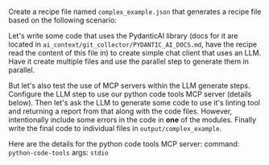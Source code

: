 Create a recipe file named `complex_example.json` that generates a recipe file based on the following scenario:

Let's write some code that uses the PydanticAI library (docs for it are located in `ai_context/git_collector/PYDANTIC_AI_DOCS.md`, have the recipe read the content of this file in) to create simple chat client that uses an LLM. Have it create multiple files and use the parallel step to generate them in parallel.

But let's also test the use of MCP servers within the LLM generate steps. Configure the LLM step to use our python code tools MCP server (details below). Then let's ask the LLM to generate some code to use it's linting tool and returning a report from that along with the code files. However, intentionally include some errors in the code in **one** of the modules. Finally write the final code to individual files in `output/complex_example`.

Here are the details for the python code tools MCP server:
command: `python-code-tools`
args: `stdio`
